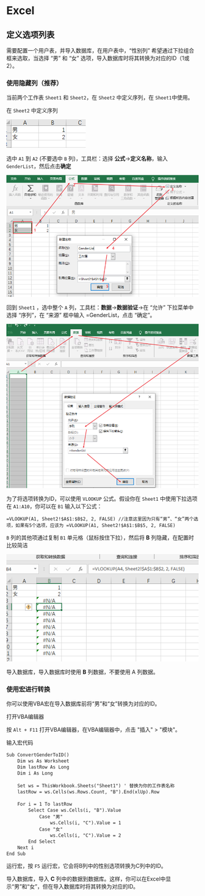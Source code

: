 # Excel

## 定义选项列表

需要配置一个用户表，并导入数据库，在用户表中，“性别列” 希望通过下拉组合框来选取，当选择 “男” 和 “女” 选项，导入数据库时将其转换为对应的ID（1或2）。

### 使用隐藏列（推荐）

当前两个工作表 `Sheet1` 和 `Sheet2`，在 `Sheet2` 中定义序列，在 `Sheet1`中使用。

在 `Sheet2` 中定义序列

![1722309632314](image/excel/1722309632314.png)

选中 `A1` 到 `A2` (不要选中 `B` 列)，工具栏：选择 **公式**->**定义名称**，输入 `GenderList`，然后点击**确定**

![1722309864171](image/excel/1722309864171.png)

回到 `Sheet1` ，选中整个 `A` 列，工具栏：**数据**->**数据验证**->在 “允许” 下拉菜单中选择 “序列”，在 “来源” 框中输入 =GenderList，点击 “确定”。

![1722310224441](image/excel/1722310224441.png)

为了将选项转换为ID，可以使用 `VLOOKUP` 公式。假设你在 `Sheet1` 中使用下拉选项在 `A1:A10`，你可以在 `B1` 输入以下公式：

```vbnet
=VLOOKUP(A1, Sheet2!$A$1:$B$2, 2, FALSE) //注意这里因为只有“男”、“女”两个选项，如果有5个选项，应该为 =VLOOKUP(A1, Sheet2!$A$1:$B$5, 2, FALSE)
```

`B` 列的其他项通过复制 `B1` 单元格（鼠标按住下拉），然后将 **B** 列隐藏，在配置时比较简洁

![1722310717241](image/excel/1722310717241.png)

导入数据库，导入数据库时使用 **B** 列数据，不要使用 A 列数据。

### 使用宏进行转换

你可以使用VBA宏在导入数据库前将“男”和“女”转换为对应的ID。

打开VBA编辑器

按 `Alt + F11` 打开VBA编辑器，在VBA编辑器中，点击 "插入" > "模块"。

输入宏代码

```vbnet
Sub ConvertGenderToID()
    Dim ws As Worksheet
    Dim lastRow As Long
    Dim i As Long
  
    Set ws = ThisWorkbook.Sheets("Sheet1") ' 替换为你的工作表名称
    lastRow = ws.Cells(ws.Rows.Count, "B").End(xlUp).Row
  
    For i = 1 To lastRow
        Select Case ws.Cells(i, "B").Value
            Case "男"
                ws.Cells(i, "C").Value = 1
            Case "女"
                ws.Cells(i, "C").Value = 2
        End Select
    Next i
End Sub
```

运行宏，按 `F5` 运行宏，它会将B列中的性别选项转换为C列中的ID。

导入数据库，导入 **C** 列中的数据到数据库。这样，你可以在Excel中显示“男”和“女”，但在导入数据库时将其转换为对应的ID。
